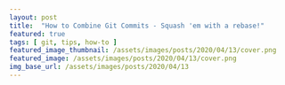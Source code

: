 ```yaml
---
layout: post
title:  "How to Combine Git Commits - Squash 'em with a rebase!"
featured: true
tags: [ git, tips, how-to ]
featured_image_thumbnail: /assets/images/posts/2020/04/13/cover.png
featured_image: /assets/images/posts/2020/04/13/cover.png
img_base_url: /assets/images/posts/2020/04/13
---
```

